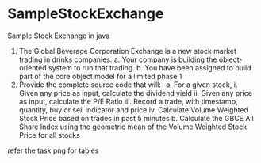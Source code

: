 # SampleStockExchange
Sample Stock Exchange in java 


1. The Global Beverage Corporation Exchange is a new stock market trading in drinks companies.
	a. Your company is building the object-oriented system to run that trading.
	b. You have been assigned to build part of the core object model for a limited phase 1
2. Provide the complete source code that will:-
	a. For a given stock,
		i. Given any price as input, calculate the dividend yield
		ii. Given any price as input, calculate the P/E Ratio
		iii. Record a trade, with timestamp, quantity, buy or sell indicator and price
		iv. Calculate Volume Weighted Stock Price based on trades in past 5 minutes
	b. Calculate the GBCE All Share Index using the geometric mean of the Volume Weighted Stock Price for all
		stocks
    
    
 refer the task.png for tables
